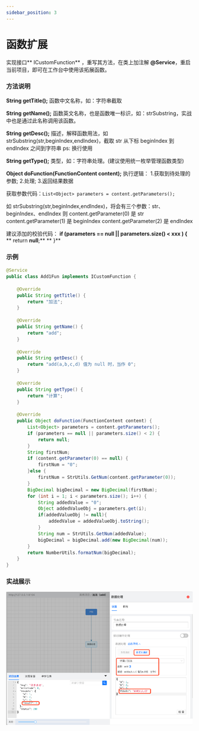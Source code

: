 ```yaml
---
sidebar_position: 3
---
```

# 函数扩展

实现接口** ICustomFunction** ，重写其方法，在类上加注解 **@Service**，重启当前项目，即可在工作台中使用该拓展函数。

### 方法说明

**String getTitle();**
函数中文名称，如：字符串截取

**String getName();**
函数英文名称，也是函数唯一标识，如：strSubstring，实战中也是通过此名称调用该函数。

**String getDesc();**
描述，解释函数用法，如 strSubstring(str,beginIndex,endIndex)，截取 str 从下标 beginIndex 到 endIndex 之间到字符串
ps: 换行使用<br/>

**String getType();**
类型，如：字符串处理。(建议使用统一枚举管理函数类型)

**Object doFunction(FunctionContent content);**
执行逻辑：
1.获取到待处理的参数;  2.处理;  3.返回结果数据

获取参数代码：`List<Object> parameters = content.getParameters();`

如 strSubstring(str,beginIndex,endIndex)，将会有三个参数：str、beginIndex、endIndex
则 content.getParameter(0) 是 str
content.getParameter(1) 是 beginIndex
content.getParameter(2) 是 endIndex

建议添加的校验代码：
**if (parameters == null || parameters.size() < xxx ) {**
**            return **null**;**
**   	}**

### 示例
```java
@Service
public class Add1Fun implements ICustomFunction {

    @Override
    public String getTitle() {
        return "加法";
    }

    @Override
    public String getName() {
        return "add";
    }

    @Override
    public String getDesc() {
        return "add(a,b,c,d) 值为 null 时，当作 0";
    }

    @Override
    public String getType() {
        return "计算";
    }

    @Override
    public Object doFunction(FunctionContent content) {
        List<Object> parameters = content.getParameters();
        if (parameters == null || parameters.size() < 2) {
            return null;
        }
        String firstNum;
        if (content.getParameter(0) == null) {
            firstNum = "0";
        }else {
            firstNum = StrUtils.GetNum(content.getParameter(0));
        }
        BigDecimal bigDecimal = new BigDecimal(firstNum);
        for (int i = 1; i < parameters.size(); i++) {
            String addedValue = "0";
            Object addedValueObj = parameters.get(i);
            if(addedValueObj != null){
                addedValue = addedValueObj.toString();
            }
            String num = StrUtils.GetNum(addedValue);
            bigDecimal = bigDecimal.add(new BigDecimal(num));
        }
        return NumberUtils.formatNum(bigDecimal);
    }
}
```
### 实战展示
![函数扩展_1.png](img/函数扩展_1.png)

